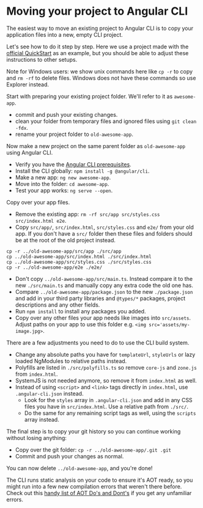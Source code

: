 # Moving your project to Angular CLI

The easiest way to move an existing project to Angular CLI is to copy your
application files into a new, empty CLI project.

Let's see how to do it step by step.
Here we use a project made with the [official QuickStart](https://github.com/angular/quickstart)
as an example, but you should be able to adjust these instructions to other setups.

Note for Windows users: we show unix commands here like `cp -r` to copy and `rm -rf` to delete files.
Windows does not have these commands so use Explorer instead.

Start with preparing your existing project folder. We'll refer to it as `awesome-app`.
- commit and push your existing changes.
- clean your folder from temporary files and ignored files using `git clean -fdx`.
- rename your project folder to `old-awesome-app`.

Now make a new project on the same parent folder as `old-awesome-app` using Angular CLI.
- Verify you have the [Angular CLI prerequisites](https://github.com/angular/angular-cli#prerequisites).
- Install the CLI globally: `npm install -g @angular/cli`.
- Make a new app: `ng new awesome-app`.
- Move into the folder: `cd awesome-app`.
- Test your app works: `ng serve --open`.

Copy over your app files.
- Remove the existing app: `rm -rf src/app src/styles.css src/index.html e2e`.
- Copy `src/app/`, `src/index.html`, `src/styles.css` and `e2e/` from your old app.
If you don't have a `src/` folder then these files and folders should be
at the root of the old project instead.
```
cp -r ../old-awesome-app/src/app ./src/app
cp ../old-awesome-app/src/index.html ./src/index.html
cp ../old-awesome-app/src/styles.css ./src/styles.css
cp -r ../old-awesome-app/e2e ./e2e/
```
- Don't copy `../old-awesome-app/src/main.ts`. Instead compare it to the new `./src/main.ts`
and manually copy any extra code the old one has.
- Compare `../old-awesome-app/package.json` to the new `./package.json` and add in your
third party libraries and `@types/*` packages, project descriptions and any other fields.
- Run `npm install` to install any packages you added.
- Copy over any other files your app needs like images into `src/assets`.
Adjust paths on your app to use this folder e.g. `<img src='assets/my-image.jpg>`.

There are a few adjustments you need to do to use the CLI build system.
- Change any absolute paths you have for `templateUrl`, `styleUrls` or lazy loaded NgModules to
relative paths instead.
- Polyfills are listed in `./src/polyfills.ts` so remove `core-js` and `zone.js` from `index.html`.
- SystemJS is not needed anymore, so remove it from `index.html` as well.
- Instead of using `<script>` and `<link>` tags directly in `index.html`, use
`.angular-cli.json` instead.
  - Look for the `styles` array in `.angular-cli.json` and add in any CSS files you have in
`src/index.html`. Use a relative path from `./src/`.
  - Do the same for any remaining script tags as well, using the `scripts` array instead.

The final step is to copy your git history so you can continue working without losing anything:
- Copy over the git folder: `cp -r ../old-awesome-app/.git .git`
- Commit and push your changes as normal.

You can now delete `../old-awesome-app`, and you're done!

The CLI runs static analysis on your code to ensure it's AOT ready, so you might run into a few
new compilation errors that weren't there before.
Check out this [handy list of AOT Do's and Dont's](https://github.com/rangle/angular-2-aot-sandbox#aot-dos-and-donts)
if you get any unfamiliar errors.
